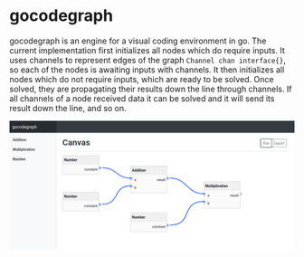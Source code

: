 # gocodegraph

gocodegraph is an engine for a visual coding environment in go.
The current implementation first initializes all nodes which do require inputs. It uses channels to represent edges of the graph ```Channel chan interface{}```, so each of the nodes is awaiting inputs with channels.
It then initializes all nodes which do not require inputs, which are ready to be solved. Once solved, they are propagating their results down the line through channels. If all channels of a node received data it can be solved and it will send its result down the line, and so on.

![alt text](https://github.com/moethu/gocodegraph/raw/master/images/screenshot.png)
